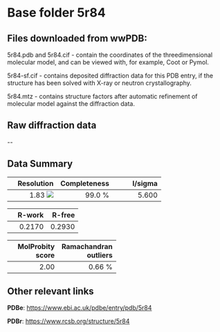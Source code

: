 # Base folder 5r84

## Files downloaded from wwPDB:

5r84.pdb and 5r84.cif - contain the coordinates of the threedimensional molecular model, and can be viewed with, for example, Coot or Pymol.

5r84-sf.cif - contains deposited diffraction data for this PDB entry, if the structure has been solved with X-ray or neutron crystallography.

5r84.mtz - contains structure factors after automatic refinement of molecular model against the diffraction data.

## Raw diffraction data

--<br> 

## Data Summary
|   | Resolution | Completeness| I/sigma |
|---|-------------:|----------------:|--------------:|
|   |1.83 ![](https://github.com/thorn-lab/coronavirus_structural_task_force/blob/master/outreach/ang.svg)|99.0  %|<img width=50/>5.600|

|   | **R-work**| **R-free**   
|---|-------------:|----------------:|           
||0.2170|0.2930|

|   |**MolProbity<br>score**| **Ramachandran<br>outliers** 
|---|-------------:|----------------:|
||2.00|0.66 %|

## Other relevant links 
**PDBe**:  https://www.ebi.ac.uk/pdbe/entry/pdb/5r84
 
**PDBr**: https://www.rcsb.org/structure/5r84 

